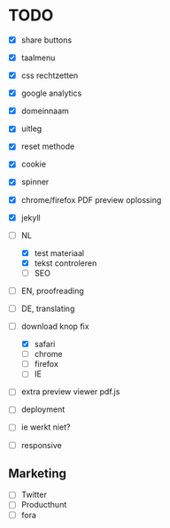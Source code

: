 # TODO
- [x] share buttons
- [x] taalmenu
- [x] css rechtzetten
- [x] google analytics
- [x] domeinnaam
- [x] uitleg
- [x] reset methode
- [x] cookie
- [x] spinner
- [x] chrome/firefox PDF preview oplossing
- [x] jekyll

- [ ] NL
  - [x] test materiaal
  - [x] tekst controleren
  - [ ] SEO

- [ ] EN, proofreading
- [ ] DE, translating

- [ ] download knop fix
  - [x] safari
  - [ ] chrome
  - [ ] firefox
  - [ ] IE

- [ ] extra preview viewer pdf.js
- [ ] deployment
- [ ] ie werkt niet?
- [ ] responsive

## Marketing
- [ ] Twitter
- [ ] Producthunt
- [ ] fora
